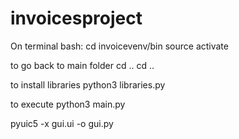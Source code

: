# invoicesproject

On terminal bash: 
cd invoicevenv/bin
source activate

to go back to main folder
cd ..
cd ..

to install libraries
python3 libraries.py

to execute
python3 main.py

pyuic5 -x gui.ui -o gui.py